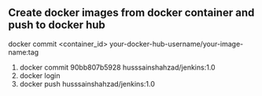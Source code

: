 ## Create docker images from docker container and push to docker hub

docker commit <container_id> your-docker-hub-username/your-image-name:tag

1.	docker commit 90bb807b5928 husssainshahzad/jenkins:1.0
2.	docker login
3.	docker push husssainshahzad/jenkins:1.0
